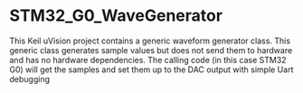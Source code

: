 # STM32_G0_WaveGenerator
This Keil uVision project contains a generic waveform generator class. This generic class generates sample values but does not send them to hardware and has no hardware dependencies. The calling code (in this case STM32 G0) will get the samples and set them up to the DAC output with simple Uart debugging

